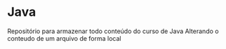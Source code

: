 # Java

Repositório para armazenar todo conteúdo do curso de Java
Alterando o conteudo de um arquivo de forma local 
